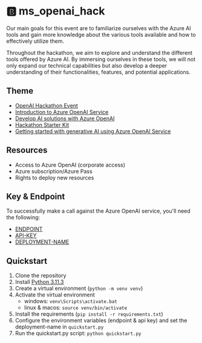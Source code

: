 :b: ms_openai_hack
=============

Our main goals for this event are to familiarize ourselves with the Azure AI tools and gain more knowledge about the various tools available and how to effectively utilize them.

Throughout the hackathon, we aim to explore and understand the different tools offered by Azure AI. By immersing ourselves in these tools, we will not only expand our technical capabilities but also develop a deeper understanding of their functionalities, features, and potential applications.


Theme
----------
* [OpenAI Hackathon Event](https://msevents.microsoft.com/event?id=3230355812)
* [Introduction to Azure OpenAI Service](https://learn.microsoft.com/en-us/training/modules/explore-azure-openai/)
* [Develop AI solutions with Azure OpenAI](https://learn.microsoft.com/en-us/training/paths/develop-ai-solutions-azure-openai/)
* [Hackathon Starter Kit](https://github.com/microsoft/hackathon-starter-kit/)
* [Getting started with generative AI using Azure OpenAI Service](https://build.microsoft.com/en-US/sessions/27c0f55d-9c02-4003-bfb3-7e077a12fea2?source=sessions)


Resources
----------
* Access to Azure OpenAI (corporate access)
* Azure subscription/Azure Pass
* Rights to deploy new resources

Key & Endpoint
----------
To successfully make a call against the Azure OpenAI service, you'll need the following:
* [ENDPOINT](https://portal.azure.com/?microsoft_azure_marketplace_ItemHideKey=microsoft_openai_tip#@bitdefender.onmicrosoft.com/resource/subscriptions/7902f377-3b93-4897-a40d-4d2ea573325f/resourceGroups/ms-openai-hackathon/providers/Microsoft.CognitiveServices/accounts/MS-OpenAI-Hackathon/cskeys)
* [API-KEY](https://portal.azure.com/?microsoft_azure_marketplace_ItemHideKey=microsoft_openai_tip#@bitdefender.onmicrosoft.com/resource/subscriptions/7902f377-3b93-4897-a40d-4d2ea573325f/resourceGroups/ms-openai-hackathon/providers/Microsoft.CognitiveServices/accounts/MS-OpenAI-Hackathon/cskeys)
* [DEPLOYMENT-NAME](https://oai.azure.com/portal/aeb223462b3640b592ca016e87b677bb/deployment?tenantid=487baf29-f1da-469a-9221-243f830c36f3)


Quickstart
----------
1. Clone the repository
2. Install [Python 3.11.3](https://www.python.org/downloads/release/python-3113/)
3. Create a virtual environment (`python -m venv venv`)
4. Activate the virtual environment
   * windows: `venv\Scripts\activate.bat`
   * linux & macos: `source venv/bin/activate` 
5. Install the requirements (`pip install -r requirements.txt`)
6. Configure the environment variables (endpoint & api key) and set the deployment-name in `quickstart.py`
7. Run the quickstart.py script: `python quickstart.py`
